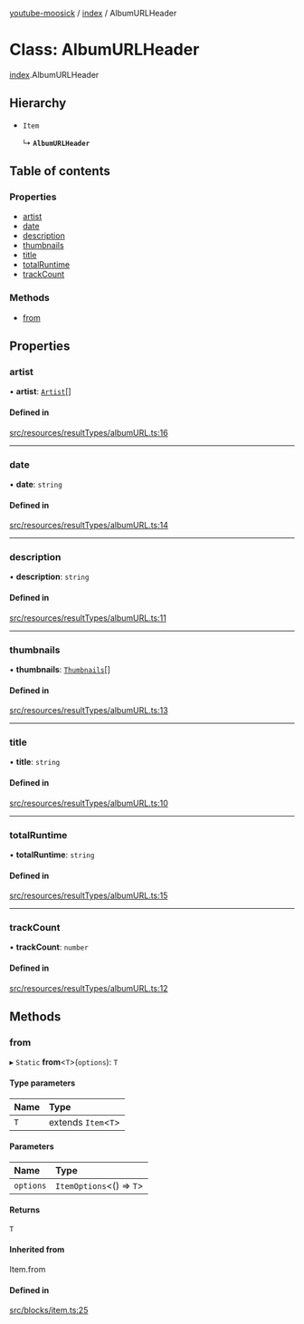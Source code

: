 [youtube-moosick](../README.md) / [index](../modules/index.md) / AlbumURLHeader

# Class: AlbumURLHeader

[index](../modules/index.md).AlbumURLHeader

## Hierarchy

- `Item`

  ↳ **`AlbumURLHeader`**

## Table of contents

### Properties

- [artist](index.AlbumURLHeader.md#artist)
- [date](index.AlbumURLHeader.md#date)
- [description](index.AlbumURLHeader.md#description)
- [thumbnails](index.AlbumURLHeader.md#thumbnails)
- [title](index.AlbumURLHeader.md#title)
- [totalRuntime](index.AlbumURLHeader.md#totalruntime)
- [trackCount](index.AlbumURLHeader.md#trackcount)

### Methods

- [from](index.AlbumURLHeader.md#from)

## Properties

### artist

• **artist**: [`Artist`](index.Artist.md)[]

#### Defined in

[src/resources/resultTypes/albumURL.ts:16](https://github.com/EvasiveXkiller/youtube-moosick/blob/b2fb5c5/src/resources/resultTypes/albumURL.ts#L16)

___

### date

• **date**: `string`

#### Defined in

[src/resources/resultTypes/albumURL.ts:14](https://github.com/EvasiveXkiller/youtube-moosick/blob/b2fb5c5/src/resources/resultTypes/albumURL.ts#L14)

___

### description

• **description**: `string`

#### Defined in

[src/resources/resultTypes/albumURL.ts:11](https://github.com/EvasiveXkiller/youtube-moosick/blob/b2fb5c5/src/resources/resultTypes/albumURL.ts#L11)

___

### thumbnails

• **thumbnails**: [`Thumbnails`](index.Thumbnails.md)[]

#### Defined in

[src/resources/resultTypes/albumURL.ts:13](https://github.com/EvasiveXkiller/youtube-moosick/blob/b2fb5c5/src/resources/resultTypes/albumURL.ts#L13)

___

### title

• **title**: `string`

#### Defined in

[src/resources/resultTypes/albumURL.ts:10](https://github.com/EvasiveXkiller/youtube-moosick/blob/b2fb5c5/src/resources/resultTypes/albumURL.ts#L10)

___

### totalRuntime

• **totalRuntime**: `string`

#### Defined in

[src/resources/resultTypes/albumURL.ts:15](https://github.com/EvasiveXkiller/youtube-moosick/blob/b2fb5c5/src/resources/resultTypes/albumURL.ts#L15)

___

### trackCount

• **trackCount**: `number`

#### Defined in

[src/resources/resultTypes/albumURL.ts:12](https://github.com/EvasiveXkiller/youtube-moosick/blob/b2fb5c5/src/resources/resultTypes/albumURL.ts#L12)

## Methods

### from

▸ `Static` **from**<`T`\>(`options`): `T`

#### Type parameters

| Name | Type |
| :------ | :------ |
| `T` | extends `Item`<`T`\> |

#### Parameters

| Name | Type |
| :------ | :------ |
| `options` | `ItemOptions`<() => `T`\> |

#### Returns

`T`

#### Inherited from

Item.from

#### Defined in

[src/blocks/item.ts:25](https://github.com/EvasiveXkiller/youtube-moosick/blob/b2fb5c5/src/blocks/item.ts#L25)
